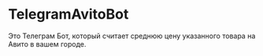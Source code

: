 # TelegramAvitoBot
Это Телеграм Бот, который считает среднюю цену указанного товара на Авито в вашем городе.
